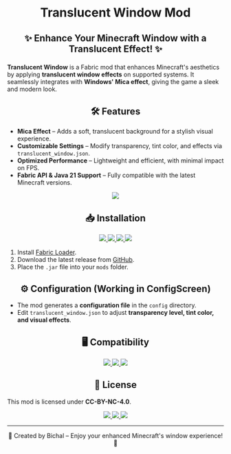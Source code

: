 # <p align="center">Translucent Window Mod
## <p align="center">✨ Enhance Your Minecraft Window with a Translucent Effect! ✨
**Translucent Window** is a Fabric mod that enhances Minecraft's aesthetics by applying **translucent window effects**
on supported systems. It seamlessly integrates with **Windows' Mica effect**, giving the game a sleek and modern look.

## <center>🛠 Features</center>

- **Mica Effect** – Adds a soft, translucent background for a stylish visual experience.
- **Customizable Settings** – Modify transparency, tint color, and effects via `translucent_window.json`.
- **Optimized Performance** – Lightweight and efficient, with minimal impact on FPS.
- **Fabric API & Java 21 Support** – Fully compatible with the latest Minecraft versions.

<p align="center">
  <img src="https://github.com/user-attachments/assets/ca56ed2c-10dc-4d2c-b987-371c6921b790" />
</p>

## <center>📥 Installation</center>

<div align="center">
  <a href="https://www.curseforge.com/minecraft/mc-mods/translucent-window">
    <img src="https://github.com/user-attachments/assets/c10b7d18-1719-4010-a8a8-88cc6d0b11d3" />
  </a>
  <a href="https://modrinth.com/mod/translucent-window">
    <img src="https://github.com/user-attachments/assets/3fbbf92f-214d-4a43-9e47-4fc0ee259881" />
  </a>
  <a href="https://github.com/bichal/TranslucentWindow">
    <img src="https://github.com/user-attachments/assets/7db2e2f5-40a2-4ffb-8d1d-2ee1d1f3099c" />
  </a>
  <a href="https://www.curseforge.com/minecraft/mc-mods/fabric-api/files">
    <img src="https://github.com/user-attachments/assets/11c5e3ec-da31-41e7-abf9-4afc2e723387" />
  </a>
</div>

1. Install [Fabric Loader](https://fabricmc.net/use/installer/).
2. Download the latest release from [GitHub](https://github.com/bichal/TranslucentWindow).
3. Place the `.jar` file into your `mods` folder.

## <center>⚙️ Configuration (Working in ConfigScreen)</center>

- The mod generates a **configuration file** in the `config` directory.
- Edit `translucent_window.json` to adjust **transparency level, tint color, and visual effects**.

## <center>🖥 Compatibility</center>

<div align="center"">
  <a href="https://www.curseforge.com/minecraft/mc-mods/fabric-api/files">
    <img src="https://github.com/user-attachments/assets/11c5e3ec-da31-41e7-abf9-4afc2e723387" />
  </a>
  <a href="https://www.microsoft.com/es-es/software-download/windows11">
    <img src="https://github.com/user-attachments/assets/db8c3569-0a8d-451a-9e99-eaa04fd354a1" />
  </a>
  <a href="https://github.com/bichal/TranslucentWindow/issues/new">
    <img src="https://github.com/user-attachments/assets/c9c10405-3a41-4080-bb3c-78c5872b4c54" />
  </a>
</div>

## <center>📜 License</center>

This mod is licensed under **CC-BY-NC-4.0**.

<div align="center"">
  <a href="https://github.com/bichal/TranslucentWindow/issues">
    <img src="https://github.com/user-attachments/assets/a87a0ea4-7b99-48ee-8bac-3b3a4718d539" />
  </a>
  <a href="https://buymeacoffee.com/bichal">
    <img src="https://github.com/user-attachments/assets/15390713-4abf-4e6f-97a4-83790125825e" />
  </a>
  <a href="https://ko-fi.com/bichal">
    <img src="https://github.com/user-attachments/assets/af481bd2-d547-466e-be01-ce898ff523e0" />
  </a>
</div>

--- 

<p align="center">💙 Created by Bichal – Enjoy your enhanced Minecraft's window experience! 💙
